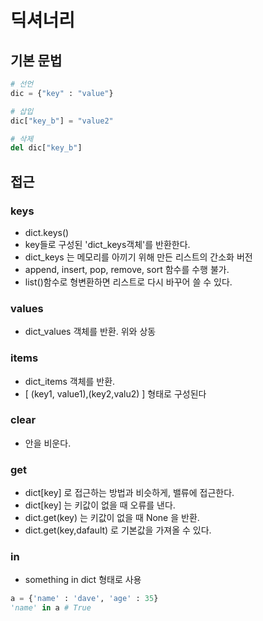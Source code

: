 # 딕셔너리
## 기본 문법
```python
# 선언
dic = {"key" : "value"}

# 삽입
dic["key_b"] = "value2"

# 삭제
del dic["key_b"]
```

## 접근
### keys
- dict.keys()
- key들로 구성된 'dict_keys객체'를 반환한다.
- dict_keys 는 메모리를 아끼기 위해 만든 리스트의 간소화 버전
- append, insert, pop, remove, sort 함수를 수행 불가.
- list()함수로 형변환하면 리스트로 다시 바꾸어 쓸 수 있다.
### values
- dict_values 객체를 반환. 위와 상동
### items
- dict_items 객체를 반환.
- [ (key1, value1),(key2,valu2) ] 형태로 구성된다
### clear
- 안을 비운다.
### get
- dict[key] 로 접근하는 방법과 비슷하게, 밸류에 접근한다.
- dict[key] 는 키값이 없을 때 오류를 낸다.
- dict.get(key) 는 키값이 없을 때 None 을 반환.
- dict.get(key,dafault) 로 기본값을 가져올 수 있다.

### in
- something in dict 형태로 사용
```python
a = {'name' : 'dave', 'age' : 35}
'name' in a # True
```